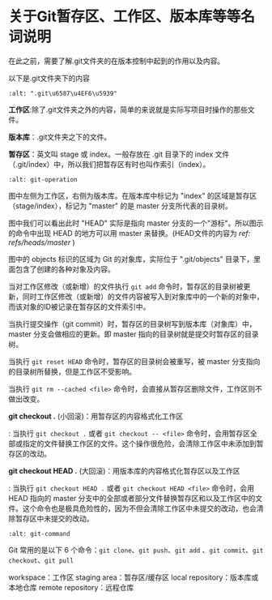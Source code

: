 # 关于Git暂存区、工作区、版本库等等名词说明

在此之前，需要了解.git文件夹的在版本控制中起到的作用以及内容。

以下是.git文件夹下的内容

```{image} ../../../img/git/.git.png
:alt: ".git\u6587\u4EF6\u5939"
```
 
**工作区**:除了.git文件夹之外的内容，简单的来说就是实际写项目时操作的那些文件。

**版本库**：.git文件夹之下的文件。

**暂存区**：英文叫 stage 或 index。一般存放在 .git 目录下的 index 文件（.git/index）中，所以我们把暂存区有时也叫作索引（index）。

```{image} ../../../img/git/git-operation.png
:alt: git-operation
```

图中左侧为工作区，右侧为版本库。在版本库中标记为 "index" 的区域是暂存区（stage/index），标记为 "master" 的是 master 分支所代表的目录树。

图中我们可以看出此时 "HEAD" 实际是指向 master 分支的一个"游标"。所以图示的命令中出现 HEAD 的地方可以用 master 来替换。(HEAD文件的内容为 *ref: refs/heads/master* )

图中的 objects 标识的区域为 Git 的对象库，实际位于 ".git/objects" 目录下，里面包含了创建的各种对象及内容。

当对工作区修改（或新增）的文件执行 `git add` 命令时，暂存区的目录树被更新，同时工作区修改（或新增）的文件内容被写入到对象库中的一个新的对象中，而该对象的ID被记录在暂存区的文件索引中。

当执行提交操作（git commit）时，暂存区的目录树写到版本库（对象库）中，master 分支会做相应的更新。即 master 指向的目录树就是提交时暂存区的目录树。

当执行 `git reset HEAD` 命令时，暂存区的目录树会被重写，被 master 分支指向的目录树所替换，但是工作区不受影响。

当执行 `git rm --cached <file>` 命令时，会直接从暂存区删除文件，工作区则不做出改变。

**git checkout .** (小回滚)：用暂存区的内容格式化工作区

: 当执行 `git checkout .` 或者 `git checkout -- <file>` 命令时，会用暂存区全部或指定的文件替换工作区的文件。这个操作很危险，会清除工作区中未添加到暂存区的改动。

**git checkout HEAD .** (大回滚)：用版本库的内容格式化暂存区以及工作区

: 当执行 `git checkout HEAD .` 或者 `git checkout HEAD <file>` 命令时，会用 HEAD 指向的 master 分支中的全部或者部分文件替换暂存区和以及工作区中的文件。这个命令也是极具危险性的，因为不但会清除工作区中未提交的改动，也会清除暂存区中未提交的改动。
 
```{image} ../../../img/git/git-command.jpg
:alt: git-command
```

Git 常用的是以下 6 个命令：`git clone`、`git push`、`git add` 、`git commit`、`git checkout`、`git pull`

workspace：工作区
staging area：暂存区/缓存区
local repository：版本库或本地仓库
remote repository：远程仓库
